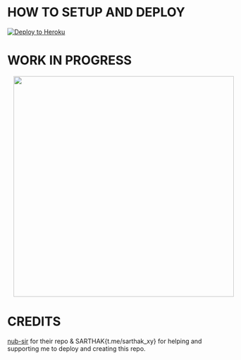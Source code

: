 # HOW TO SETUP AND DEPLOY
<a href="https://heroku.com/deploy?template=https://github.com/nub-sir/MrBunny-robot/blob/master"> <img src="https://www2.assets.heroku.com/assets/elements/elements-buttons-2-4867044559069b937ba0fd078f5604f310a49928bd1b59fb3d2f0ff96e0d97c8.svg" alt="Deploy to Heroku" /></a></p>
# WORK IN PROGRESS 
<a href="https://telegra.ph/file/950e2c28960bfc78386fc.jpg" imageanchor="1" style="margin-left: 1em; margin-right: 1em;"><img border="0" data-original-height="200" data-original-width="200" height="" src="https://telegra.ph/file/c011eb0e908b8cba28fa9.jpg" width="500" /></a></div>

# CREDITS 
[nub-sir](https://github.com/nub-sir) for their repo & SARTHAK{t.me/sarthak_xy} for helping and supporting me to deploy and creating this repo.
